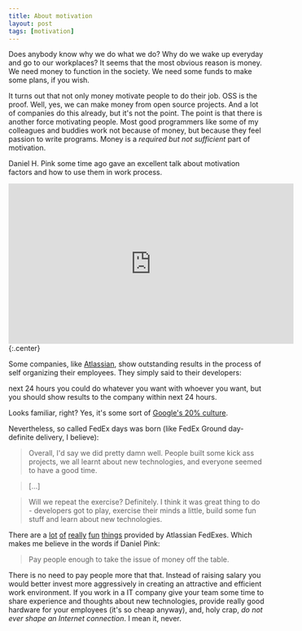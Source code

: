 ```yaml
---
title: About motivation
layout: post
tags: [motivation]
---
```

Does anybody know why we do what we do? Why do we wake up everyday and go to our workplaces? It seems that the most obvious reason is money. We need money to function in the society. We need some funds to make some plans, if you wish.

It turns out that not only money motivate people to do their job. OSS is the proof. Well, yes, we can make money from open source projects. And a lot of companies do this already, but it's not the point. The point is that there is another force motivating people. Most good programmers like some of my colleagues and buddies work not because of money, but because they feel passion to write programs. Money is a _required but not sufficient_ part of motivation.

Daniel H. Pink some time ago gave an excellent talk about motivation factors and how to use them in work process.

<div><iframe width="560" height="315" src="http://www.youtube.com/embed/_mG-hhWL_ug" frameborder="0" allowfullscreen="1"></iframe></div>
{:.center}

Some companies, like [Atlassian][ref-atlassian], show outstanding results in the process of self organizing their employees. They simply said to their developers:

next 24 hours you could do whatever you want with whoever you want, but you should show results to the company within next 24 hours.

Looks familiar, right? Yes, it's some sort of [Google's 20% culture][ref-google-20].

Nevertheless, so called FedEx days was born (like FedEx Ground day-definite delivery, I believe):

> Overall, I'd say we did pretty damn well. People built some kick ass projects, we all learnt about new technologies, and everyone seemed to have a good time.

> [...]

> Will we repeat the exercise? Definitely. I think it was great thing to do - developers got to play, exercise their minds a little, build some fun stuff and learn about new technologies.

There are a [lot][ref-fedex-r1] [of][ref-fedex-r2] [really][ref-fedex-r3] [fun][ref-fedex-r4] [things][ref-fedex-r5] provided by Atlassian FedExes. Which makes me believe in the words if Daniel Pink:

> Pay people enough to take the issue of money off the table.

There is no need to pay people more that that. Instead of raising salary you would better invest more aggressively in creating an attractive and efficient work environment. If you work in a IT company give your team some time to share experience and thoughts about new technologies, provide really good hardware for your employees (it's so cheap anyway), and, holy crap, _do not ever shape an Internet connection_. I mean it, never.

[ref-atlassian]: http://www.atlassian.com/
[ref-google-20]: http://www.scottberkun.com/blog/2008/thoughts-on-googles-20-time/
[ref-fedex-1]: http://www.flickr.com/photos/mcannonbrookes/sets/72157600212361474/
[ref-fedex-2]: http://blogs.atlassian.com/rebelutionary/archives/000495.html
[ref-fedex-r1]: http://confluence.atlassian.com/display/DEV/FedEx+XIV+Delivery+-+log4j+error+timeline
[ref-fedex-r2]: http://confluence.atlassian.com/display/DEV/FedEx+9+Delivery+-+ConfluenceFS
[ref-fedex-r3]: http://confluence.atlassian.com/display/DEV/Fedex+9+Delivery+-+Atlassian+Invaders
[ref-fedex-r4]: http://confluence.atlassian.com/display/DEV/FedEx+9+-+JIRA+Hobnob
[ref-fedex-r5]: http://confluence.atlassian.com/display/DEV/FedEx+XIV+Delivery+-+Atlassian+History+Chrome+Extension
